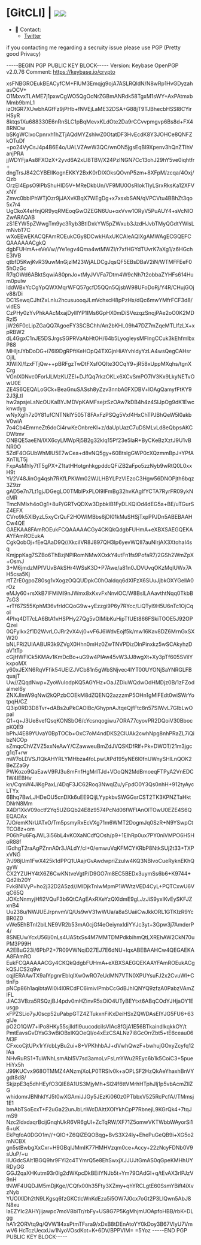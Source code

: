 # [GitCLI] | ![](https://komarev.com/ghpvc/?username=Nerpx)![](https://hit.yhype.me/github/profile?user_id=55073114)


- 📱 Contact:
  - [Twitter](https://twitter.com/GitCLIMC "GitCLI")

if you contacting me regarding a secruity issue please use PGP (Pretty good Privacy)

-----BEGIN PGP PUBLIC KEY BLOCK-----
Version: Keybase OpenPGP v2.0.76
Comment: https://keybase.io/crypto

xsFNBGROEukBEACyfCM+FlUM3Emqjg9ojA7ASLRQldN/N8wRp1HvGDyzahasOCV+
O1MxvxTLAME7j1pxwCgWO5QgOcNrZGBmANRdk58TgxM1sWY+AxPAtmxbMmb9bmL1
izOtGR7XUwbhAGfFz9jPHb+fNVEjLaME32DSA+G88jT9TJBhecbHSSI8CYirHSyR
8ktqs1Xu688330E6nRnSLC1pBqMevxKLdOte2Da9rCCvvpmgvp6Bs8d+FX48RNOw
bSKgWClxoCpnrxh1hZTjAQdMYZshlwZ0OtatDF3HvEcdK8Y3JOHCe8QNFZkOTuDf
+po24VyCsJ4p4B6E4o/UALVZAwW3QC/wnON5jgsEqBl9Xpenv3hQnZTIhVanjPRA
jjWDYFjaAs8FXOzX+2yvd6A2xLI8TBV/X24PzINGN7Cc13ohJ29hY5ve0iqhtfr+
dngTrsJ842CYBEIIKognEKKY2BxK0rDIXOksQOvnP5zm+8XFpM/zcqa/4Oxj/Qzb
OrzEl4EpsO9lPbShuHID5V+MReDkbUn/VF9MU0OsRIokTIyLSrxRksKa12XFVxNY
Zmvc0bbIPhWTjOzr9jJAXvKBqX7WEgDg+x7xsxbSAN/qVPCVtu4BBhZt3qo5x7r4
UgCkoX4eHnjQR9yqRMEoqGwOZEGN6Uu+oxVvw1ORyV5PuAUY4+sVcNIOZwARAQAB
zS1EYW5pZWwgTm9yc3Ryb3BtIDxkYW5pZWxub3JzdHJvbTMyQGdtYWlsLmNvbT7C
wXoEEwEKACQFAmROEukCGy8DCwkHAxUKCAIeAQIXgAMWAgECGQEFCQAAAAAACgkQ
dgbFUHmA+eVeVw//Ye1egv4Qma4wtMWZl/r7xfHGYdTUvrK7aXg1/z6HGchE3IVB
qtbfD5KwjKvR39uwMnGjzlM23WjALDCgJqsQF5EBsDBaV2iN/WTMFFEeF05hOzGc
R7qOWd6ABktSqwiA80pnJo+tMyJVVFa7Dtm4W9cNh7t2obbaZYHFs614Hum0pulw
lddWBxYcCgYpQWXMqrWFQ57gcfD5QQn5QjsbW98UFoDoRj/Y4R/CHujGOjv88/Di
DC1SewqCJhtZxLnIu2hcusuooqJLmVchxcH8pPzHx/dQc6mwYMfrFCF3d8/vidES
CzPHy0zYvPhkAAcMxajDylllYP1IMs6GpHX0mDiSVezqzSnqjPAe2oO0K2MDRzI5
jW26F0cLipZGaQQ7AgoeFY3SCBChh/An2bKHL09h47DZ7mZqeMTLlfzLX+xpRBW2
dL4GgxC1nJE5DSJrgsSGPRVaAbHtOH/64b5LyogIeysMFIngCCuk3kEhfmlbxP88
MHIjrJYbDoDG+i76I9DgRPftKeHOpQ4TXGjnHiAYvhldyYzLA4wsQegCAHsrOjIL
XlWlXl/fzxFTjQw++pBRFgzTwDtFXsfOQIte3OCqY9+jR58xUppMXqhs/tgnXCrg
VGnlX0Nvc0ForIJLMzKUZEl+DJfQq7rkzOKLx6XCvSmPO7IV3Kx9LkyNETvOwU0E
ZE4S6QEQALoGCk+BeaGnuSASsh8yZzv3nnbA0FXDBV+lOAgQamyfFtKY92J3jLtI
hw2apsjeLsNcOUKaBYJMDVpKAMFsejzSzOAw7kDB4h4z4SIJpOg9dK1Ewcknwdyg
wNyXglh7z0Y81ufCNTNkIY505T8FAxFzPSQg5Vxf4HxChTPJBhQeW5l0akbV0wiA
7o4Cb4EmrneZt6doCi4rwKeOnbreKI+z/daUpUazC7uDSMLvLd8eQbpsAKCDWtmv
ONBQE5aeEN/lXX6cyLMWpRj5B2g32klq15Pf23e5laR+ByCKeBzXztJ9U1vBNR0O
5ZdF4OGUbWhMlU5E7wCea+d8vNQ5gy+60BtslgGWP0cXQzmmBpJ+YPfAXnTlLT5j
FxpAsMhly7tT5gPX+Z1tatHHotgnhkgpddcQFiZB2aFpo5zzNyb9wRtQ0L0xxH9t
Yi/2V48JinOg4qsh7RKfLPKWm02WJLHBYLPzVlEzoC3Hgw56DNOPjth6bqz3Z9zr
gAD5e7n7Lt1gjJDGegLO0TMblPxPLOl9IFmBg32hvKAgIfYCTA7RyrFR09ykNcMR
TmcNMlxh4oOg1+8uP/GRTvQDXw3DpbklB1FyDLKQiOd4dEG5a+BE/uTGurSZ4EFX
CVro9k5XlByzL5xyCrQuF2HOWlMBbs6jDI01kMuSHSjTxpPPJDn5ABEBAAHCw4QE
GAEKAA8FAmROEukFCQAAAAACGy4CKQkQdgbFUHmA+eXBXSAEGQEKAAYFAmROEukA
CgkQobOj+fEeQAaD9Q//XkciIVR8J897QH3lp6yevWQII7auNIrjAX3XtohaI4sq
KmjppKag7SZBo6ThBzjNPlRomNMwXOxkY4utFn1fs9PofaR7/2GSh2WmZpX+OsmJ
3+M6jmdzMPfVUvBAkSHr4WSsK3D+P7Awe/a81n0JDVUvqOKzMqlUWx7AH5csa5Kj
rtTZrE0gpoZ80sg1vXogzOQQUDpkC0hOaldqq6dXIFzX6SUuJjbkOXYGellA0rOz
eMJy60+rsXkB7IFMiMl9nJWmx8xKxvFxNnvlOC/W8BslLAAavthtNqq0TkbB7sG3
+rTf67S55KphM36vfrIdCQoG9w+yEzzgi9P6y7RYcc/LiQTyI9H5U6nTc1OjCqol
4Phq4DT7cLA6BtA1vHSPHy27Qg5vOlMibKuHipTfUEt866FSkiTOOE5J92OPQzei
0QFyIkx2f1D2WvrLOJRr2vX4vj0+vF6J6WdvEojf5k/mw16Kav8DZ6MrnGxSXW20
bNLFRi2UIAABUR3k9ZVgX0Hhn0mHz0ZwTNVPDizDlnPinxkz5wSCAkyhzDaV1tTp
cGjHWFlCk5KMAv1KmDcBo+uG9w4PIAw45vW3JJ8wgXt+Xy3pTf605SVilYkxpoMX
y60xJEXN6RqVFfik54UEIZJVCb81n5gWbSNjvec4lYT00UYONjSaYNRGLFBquajT
Uw//ZQqdNwp+ZyoWuIodpKQ5AGYHz+OaJZDiuWQdwOdHMDjz0B/1zFZodalmel6y
ZNXJImW9qNwi2kQPzbCOEkM8dZQENQ2azzzmP5OHn1gMlFEdt0wiSWrYotpqH/CZ
Q3ip0RD3D8Tvr+dABs2uPkCAOlBc/GhypnAJtqeQjfFtc8n57SIWvL7GIbLwOpal
Q1+q+J3Ue8vefQsqKONSbO6/cYcsnqogiwu7ORA77cyovPR2DQoiV30BbocpKQE9
bPhJ4E89YUvaY0BpTOCb+OxC7oM4ndDKS2CIUAk2cwhNpg8nhPRaZL7iQibzNCOp
sZmqcChVZVZ5xxNeAwY/CZawweuBmZdJVQSKDfRlf+Pk+DWOT/21m3jgcg1qT+rw
mW7oLDVSJ1QkAHYRLYMHbza4foLpwUtPd195yNE6l0fnUWnySHlLnQOK2BeZZaGy
PWKozo9QaEawV9PJ3u8mFnfHgMrlTJd+VOoQN2MdBmoeqFTPyA2VnEDC1W4IEBHv
kn/CqmW4JiKgPaxL/4DqF3JC62Roq3NwqlZu/yFpdO0Y3Qs0nhH+912tyAycLTYx
6Bhq7BwLJHDeOU5cnDXk6uEE9QijLYypkbvSWGGsrCST2TK3KPNZTaHktDNrN8Mm
X4D/1XkV09octf2Yq5UZGQb24E8z9574PcNd06fWFIAnOlTOwU0EZE4S6QEQAOAx
7JO/emKNrUATxO/Tm5psmyRxEcVXg71m6WMT2DogmJq0SzR+N9YSwpCtTCO8z+om
P06hPu6FqJWL3i56bL4vKOXaNCdfQOsh/p9+1ElhRp0ux7PY0niVMPO6H5HoR88f
IGdhgT2raAgPZnnA0r3JALdY/cI+0/emwuVqKFMCYKRbP8NtkSUj2t33+TXPxVNG
7rJ98jUm1FwX425k1dPPQ1UAajrGvAwdwpriZzulw4KQ3NBIvoCueRyknEKhQgyW
CX2YZUHY4tX6Z6CwKNtveVgtP/D9GO7m8EC5BEDx3uymSs6b6+K9744+Qd2ib20Y
Fvk8NlVyP+ho2j32D2A5zd//MlDjkTnlwMpmP1WWtzVED4CyL+PQTCxwU6VqC65Q
JOKcNnmyjHfI2VQuF3b6QtCAgEAxRXeYzQXIdmE9gLJzJiS9yxIKvEySKFJZxnB4
Uu238u/NWJUEJrpnvmVQ/Us9wV31wWUa/a8aSUaiiCwJkkORL1GTKIzR9YcBR0Z0
vWe5EhBTnl2blLNE9VR2b53mA0cjGf4eOeiynxIdiYYJc3yt+3Gpw3j7AmderP4/
8SNEUwYcxU56l/0nLs4UA5txSs4M7MMTDMPdkbihmQtLXREhAW2CkN70uPM3P99H
A2EBuG23i/6PbP2+7R09VWNqiD27EJ7E6dNU+lqxABEBAAHCw4QEGAEKAA8FAmRO
EukFCQAAAAACGy4CKQkQdgbFUHmA+eXBXSAEGQEKAAYFAmROEukACgkQSJCS2q9w
cqjIERAAwTX9aIYpgnrEbIqlXw0wRO7eUdMN7VTN0XPUYsuFJ2x2CvuWI+CtlnFp
pNCp86h1aqibtaWI0i4I0RCdFC6imivlPmbCcGdBJhIQNYQ9zfzA0PabzVAmZIFL
JiAC3VBza5RSQzjBJ4pdv0mHZinvR5sOiO4UTyBEYtxt6ABqCOdYJHjaOY1Eusgp
xFPZSLio7yJ0scp52uPabpGTZ4ZTukxnFiKxDeiHSxZQWDAsEIYJG5FU6+63glJe
pO2O1QW7+lPo8HKy55sjlldfl9uucodciIsVIAc8fGjA1E56BTkaindlkqkkOY/t
PmtEavsGvDYsG3wBiOBxIKQOeQI/o4xEzCSALNz7i8GcOrrZbt5+tE6ceau06M3F
CFxcoCjtUPx1rY/cbLyBu2ui+8+VPKhhbAJ+dVwhQwzF+bwhujGOxyZcyfq12IAa
NHvRuRS1+TuWNhLsmAbI5V7sd3amoLvFsLmYWu2REyc6b1k5CoiC3+5pueHiYx5h
J99KUCvx968OTMMZ4ANzmjXoLP0TRSIv0k+aOPLSF2HzQkAeYhaxhBnVYgdt8d8/
SkjzpE3q5dhHEyfO3QIE8A1US3MjyMh+Sl24f6ttVMrhHTphJlj1p5vbAcmZllZG
whidomrJBNhklYJ5t0wXGAmiJJGy5JEzKi060z0PTbbxV525RcPcfA//TMmsj1E1
bmAbTSoEcxT+F2uGa22unJbLrlWcDAlttXOIYkhCpP7RbnejL9KGrQk4+7tqJmS9
Nzc2ldxdaqrBcijGnqhUkR6VR6gUl+ZcTqRW/XF71Z5omwVKTWbbWAyorSi16+uK
EkPqfoA0DGO1m//+QIO+Z6QlZEQOBqg+BvS3X24Iy+EhePuGeQB9i+XG5o2mNCBX
gn5stBwbgXxCxr+H9GBqIJMmIK77HMHVzqm0ce+Accy+22zNcyFDNb0V9sUuP/+u
IlUGdcSAlt1BGQ9hr9FYi2c4TYmrQ5e8EhSwxjXJJUJtGmAS0qGpeKMHhUYRDyGG
GGJ2qaXHKutm93r0lg2dWKpcDkBEiIYNJb5t+Ym79OAdGI+q/tEvAX3rlPJzV9nH
tNWF4UQDJM5mDjKge//CQfx00h35Fty3XZmy+qhYRCLgtE60SsmYBift4iXvzNyb
YUOIXlDh2tN9LKgsq6fzGKCtlcWnKdEza5i5OW7J0cx7oGt2P3LIQwn5AbJ8N8xu
laEZYIc2AHYjijawpc7moV8blTr/rbFy+US8G7P5KgMhjmUOApfoHBB/rbK+DLgg
hA1r2ORVtq9q/QVW1I4xsPtmTFsra9/xDxB8tDEnAtoYY0kDoy3B67VIyU7VmwV6
HcTczUecxUw1NyoVOsdKot+K+6DV/BPPVIM=
=5Yoz
-----END PGP PUBLIC KEY BLOCK-----
